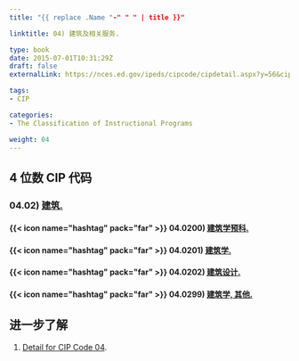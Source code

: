 ```yaml
---
title: "{{ replace .Name "-" " " | title }}"

linktitle: 04) 建筑及相关服务.

type: book
date: 2015-07-01T10:31:29Z
draft: false
externalLink: https://nces.ed.gov/ipeds/cipcode/cipdetail.aspx?y=56&cipid=90266

tags:
- CIP

categories:
- The Classification of Instructional Programs

weight: 04
---
```


## 4 位数 CIP 代码

### 04.02) [建筑.](https://nces.ed.gov/ipeds/cipcode/cipdetail.aspx?y=56&cipid=90267)

#### {{< icon name="hashtag" pack="far" >}} 04.0200) [建筑学预科.](https://nces.ed.gov/ipeds/cipcode/cipdetail.aspx?y=56&cipid=91756)

#### {{< icon name="hashtag" pack="far" >}} 04.0201) [建筑学.](https://nces.ed.gov/ipeds/cipcode/cipdetail.aspx?y=56&cipid=90268)

#### {{< icon name="hashtag" pack="far" >}} 04.0202) [建筑设计.](https://nces.ed.gov/ipeds/cipcode/cipdetail.aspx?y=56&cipid=91759)

#### {{< icon name="hashtag" pack="far" >}} 04.0299) [建筑学, 其他.](https://nces.ed.gov/ipeds/cipcode/cipdetail.aspx?y=56&cipid=92997)


## 进一步了解

1. [Detail for CIP Code 04](https://nces.ed.gov/ipeds/cipcode/cipdetail.aspx?y=56&cip=04).

<!-- MINI HOUSE [Ouroboros arq](https://www.facebook.com/ouroborosarq/) -->
<!-- {{< youtube mALTsnF2XRU >}} -->